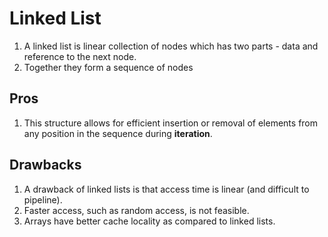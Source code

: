 # Linked List
1. A linked list is linear collection of nodes which has two parts - data and reference to the next node.
2. Together they form a sequence of nodes

## Pros
1. This structure allows for efficient insertion or removal of elements from any position in the sequence during **iteration**.

## Drawbacks
1. A drawback of linked lists is that access time is linear (and difficult to pipeline). 
2. Faster access, such as random access, is not feasible. 
3. Arrays have better cache locality as compared to linked lists.